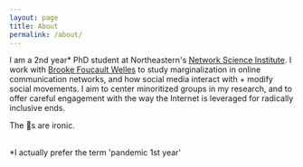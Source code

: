 ```yaml
---
layout: page
title: About
permalink: /about/
---
```


I am a 2nd year* PhD student at Northeastern's [Network Science Institute](https://www.networkscienceinstitute.org/). I work with [Brooke Foucault Welles](http://brooke-welles.squarespace.com/) to study marginalization in online communication networks, and how social media interact with + modify social movements. I aim to center minoritized groups in my research, and to offer careful engagement with the way the Internet is leveraged for radically inclusive ends. 

The 💅s are ironic. 

<br>
*I actually prefer the term 'pandemic 1st year'
